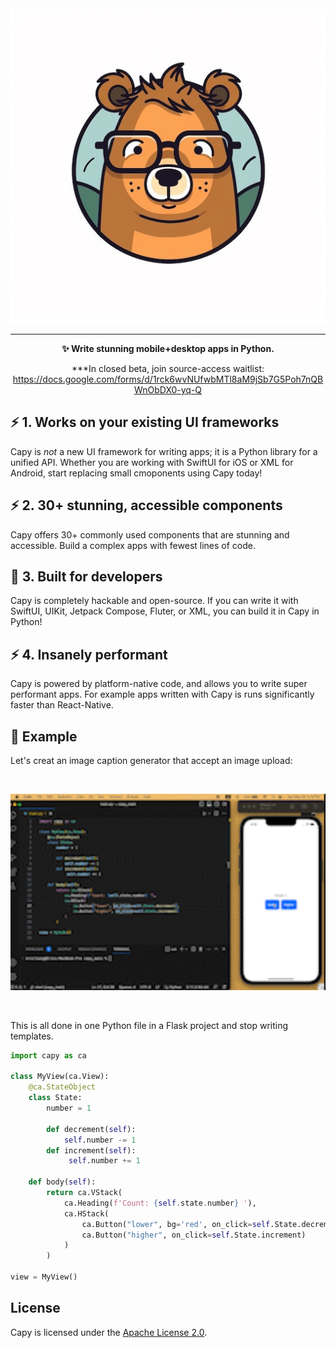 <div align="center">

<img src="docs/images/capybara.jpeg">
<hr>

**✨ Write stunning mobile+desktop apps in Python.**

***In closed beta, join source-access waitlist: https://docs.google.com/forms/d/1rck6wvNUfwbMTl8aM9jSb7G5Poh7nQBWnObDX0-yq-Q

</div>

## ⚡️ 1. Works on your existing UI frameworks

Capy is *not* a new UI framework for writing apps; it is a Python library for a unified API. Whether you are working with SwiftUI for iOS or XML for Android, start replacing small cmoponents using Capy today!

## ⚡️ 2. 30+ stunning, accessible components

Capy offers 30+ commonly used components that are stunning and accessible. Build a complex apps with fewest lines of code.

## 🥳 3. Built for developers

Capy is completely hackable and open-source. If you can write it with SwiftUI, UIKit, Jetpack Compose, Fluter, or XML, you can build it in Capy in Python!

## ⚡️ 4. Insanely performant

Capy is powered by platform-native code, and allows you to write super performant apps. For example apps written with Capy is runs significantly faster than React-Native. 

## 🫧 Example

Let's creat an image caption generator that accept an image upload:

&nbsp;

<div align="center">
<img src="docs/images/demo.gif" width="550" />
</div>

&nbsp;

This is all done in one Python file in a Flask project and stop writing templates.

```python
import capy as ca

class MyView(ca.View):
    @ca.StateObject
    class State:
        number = 1

        def decrement(self):
            self.number -= 1
        def increment(self):
             self.number += 1

    def body(self):
        return ca.VStack(
            ca.Heading(f'Count: {self.state.number} '),
            ca.HStack(
                ca.Button("lower", bg='red', on_click=self.State.decrement),
                ca.Button("higher", on_click=self.State.increment)
            )
        )

view = MyView()

```

## License

Capy is licensed under the [Apache License 2.0](LICENSE).